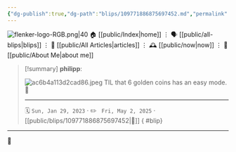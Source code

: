 ```yaml
---
{"dg-publish":true,"dg-path":"blips/109771886875697452.md","permalink":"/blips/109771886875697452/","title":"philipp on mastodon @ 2023-01-29","created":"2023-01-29T09:54:26","updated":"2025-05-02T08:50:43"}
---
```



<div class="transclusion internal-embed is-loaded"><div class="markdown-embed">




![flenker-logo-RGB.png|40](/img/user/attachments/flenker-logo-RGB.png)
🏠 [[public/Index\|home]]  ⋮ 🗣️ [[public/all-blips\|blips]] ⋮  📝 [[public/All Articles\|articles]]  ⋮ 🕰️ [[public/now\|now]] ⋮ 🪪 [[public/About Me\|about me]]


</div></div>


> [!summary] **philipp**:
>
> ![ac6b4a113d2cad86.jpeg](/img/user/attachments/ac6b4a113d2cad86.jpeg)
> TIL that 6 golden coins has an easy mode. 🤯
> - - -
>
> 🗓️ <code>Sun, Jan 29, 2023</code>  · ✏️ <code> Fri, May 2, 2025</code>  · [[public/blips/109771886875697452\|🔗]]
{ #blip}


- - -

 👾
